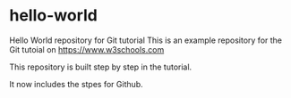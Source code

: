 # hello-world
Hello World repository for Git tutorial
This is an example repository for the Git tutoial on https://www.w3schools.com

This repository is built step by step in the tutorial.

It now includes the stpes for Github.
